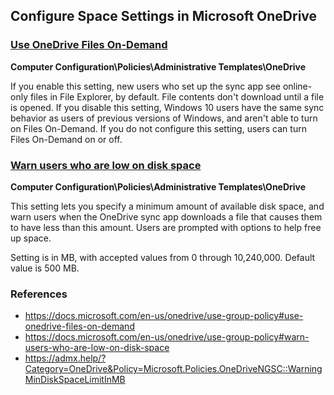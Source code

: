 ## Configure Space Settings in Microsoft OneDrive

### [Use OneDrive Files On-Demand](https://docs.microsoft.com/en-us/onedrive/use-group-policy#use-onedrive-files-on-demand)

**Computer Configuration\Policies\Administrative Templates\OneDrive**

If you enable this setting, new users who set up the sync app see online-only files in File Explorer, by default. File contents don't download until a file is opened. If you disable this setting, Windows 10 users have the same sync behavior as users of previous versions of Windows, and aren't able to turn on Files On-Demand. If you do not configure this setting, users can turn Files On-Demand on or off.

### [Warn users who are low on disk space](https://docs.microsoft.com/en-us/onedrive/use-group-policy#warn-users-who-are-low-on-disk-space)

**Computer Configuration\Policies\Administrative Templates\OneDrive**

This setting lets you specify a minimum amount of available disk space, and warn users when the OneDrive sync app downloads a file that causes them to have less than this amount. Users are prompted with options to help free up space.

Setting is in MB, with accepted values from 0 through 10,240,000. Default value is 500 MB.

### References
- https://docs.microsoft.com/en-us/onedrive/use-group-policy#use-onedrive-files-on-demand
- https://docs.microsoft.com/en-us/onedrive/use-group-policy#warn-users-who-are-low-on-disk-space
- https://admx.help/?Category=OneDrive&Policy=Microsoft.Policies.OneDriveNGSC::WarningMinDiskSpaceLimitInMB
